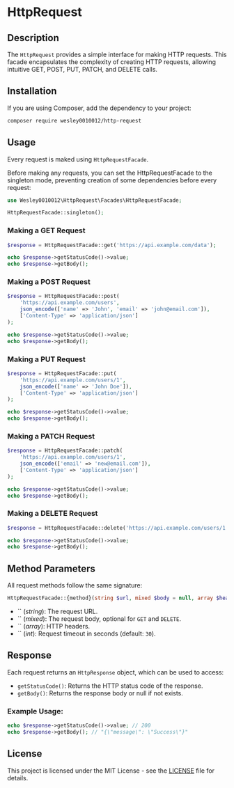 # HttpRequest

## Description

The `HttpRequest` provides a simple interface for making HTTP requests. This facade encapsulates the complexity of creating HTTP requests, allowing intuitive GET, POST, PUT, PATCH, and DELETE calls.

## Installation

If you are using Composer, add the dependency to your project:

```sh
composer require wesley0010012/http-request
```

## Usage

Every request is maked using `HttpRequestFacade`.


Before making any requests, you can set the HttpRequestFacade to the singleton mode, preventing creation of some dependencies before every request:

```php
use Wesley0010012\HttpRequest\Facades\HttpRequestFacade;

HttpRequestFacade::singleton();
```

### Making a GET Request

```php
$response = HttpRequestFacade::get('https://api.example.com/data');

echo $response->getStatusCode()->value;
echo $response->getBody();
```

### Making a POST Request

```php
$response = HttpRequestFacade::post(
    'https://api.example.com/users',
    json_encode(['name' => 'John', 'email' => 'john@email.com']),
    ['Content-Type' => 'application/json']
);

echo $response->getStatusCode()->value;
echo $response->getBody();
```

### Making a PUT Request

```php
$response = HttpRequestFacade::put(
    'https://api.example.com/users/1',
    json_encode(['name' => 'John Doe']),
    ['Content-Type' => 'application/json']
);

echo $response->getStatusCode()->value;
echo $response->getBody();
```

### Making a PATCH Request

```php
$response = HttpRequestFacade::patch(
    'https://api.example.com/users/1',
    json_encode(['email' => 'new@email.com']),
    ['Content-Type' => 'application/json']
);

echo $response->getStatusCode()->value;
echo $response->getBody();
```

### Making a DELETE Request

```php
$response = HttpRequestFacade::delete('https://api.example.com/users/1');

echo $response->getStatusCode()->value;
echo $response->getBody();
```

## Method Parameters

All request methods follow the same signature:

```php
HttpRequestFacade::{method}(string $url, mixed $body = null, array $headers = [], int $timeout = 30): HttpResponse
```

- `` (*string*): The request URL.
- `` (*mixed*): The request body, optional for `GET` and `DELETE`.
- `` (*array*): HTTP headers.
- `` (*int*): Request timeout in seconds (default: `30`).

## Response

Each request returns an `HttpResponse` object, which can be used to access:

- `getStatusCode()`: Returns the HTTP status code of the response.
- `getBody()`: Returns the response body or null if not exists.

### Example Usage:

```php
echo $response->getStatusCode()->value; // 200
echo $response->getBody(); // "{\"message\": \"Success\"}"
```

## License

This project is licensed under the MIT License - see the [LICENSE](LICENSE) file for details.

